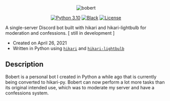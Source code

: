 <div align="center">

![bobert](https://cdn.discordapp.com/attachments/993567969839960135/994074769127387237/bobert.png)
  
</div>

<div align="center">

[![Python 3.10](https://img.shields.io/badge/python-3.10-blue.svg)](https://www.python.org/downloads/release/python-390/)
[![Black](https://img.shields.io/badge/code%20style-black-000000.svg)](https://pypi.org/project/black)
[![License](https://img.shields.io/github/license/st1xkz/bobert)](https://github.com/st1xkz/bobert/blob/main/LICENSE)

</div>

A single-server Discord bot built with hikari and hikari-lightbulb for moderation and confessions. [ still in development ]

 - Created on April 26, 2021
 - Written in Python using [`hikari`](https://github.com/hikari-py/hikari) and [`hikari-lightbulb`](https://github.com/tandemdude/hikari-lightbulb)
 
## Description

Bobert is a personal bot I created in Python a while ago that is currently being converted to hikari-py. Bobert can now perform a lot more tasks than its original intended use, which was to moderate my server and have a confessions system.
